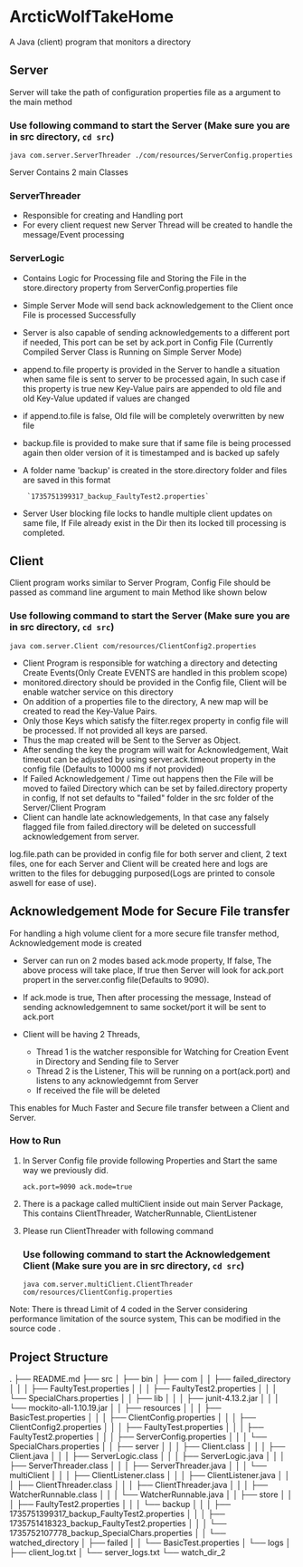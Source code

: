 # ArcticWolfTakeHome
A Java (client) program that monitors a directory

## Server

Server will take the path of configuration properties file as a argument to the main method

### Use following command to start the Server (Make sure you are in src directory, `cd src`)
`java com.server.ServerThreader ./com/resources/ServerConfig.properties`

Server Contains 2 main Classes

### ServerThreader
 - Responsible for creating and Handling port
 - For every client request new Server Thread will be created to handle the message/Event processing

### ServerLogic
 - Contains Logic for Processing file and Storing the File in the store.directory property from ServerConfig.properties file
 - Simple Server Mode will send back acknowledgement to the Client once File is processed Successfully
 - Server is also capable of sending acknowledgements to a different port if needed, This port can be set by ack.port in Config File
 (Currently Compiled Server Class is Running on Simple Server Mode)
 - append.to.file property is provided in the Server to handle a situation when same file is sent to server to be processed again, In such case if this property is true new Key-Value pairs are appended to old file and old Key-Value updated if values are changed
 - if append.to.file is false, Old file will be completely overwritten by new file
 - backup.file is provided to make sure that if same file is being processed again then older version of it is timestamped and is backed up safely
 - A folder name 'backup' is created in the store.directory folder and files are saved in this format

        `1735751399317_backup_FaultyTest2.properties`

 - Server User blocking file locks to handle multiple client updates on same file, If File already exist in the Dir then its locked till processing is completed.


## Client

Client program works similar to Server Program, Config File should be passed as command line argument to main Method like shown below

### Use following command to start the Server (Make sure you are in src directory, `cd src`)
`java com.server.Client com/resources/ClientConfig2.properties`

- Client Program is responsible for watching a directory and detecting Create Events(Only Create EVENTS are handled in this problem scope)
- monitored.directory should be provided in the Config file, Client will be enable watcher service on this directory
- On addition of a properties file to the directory, A new map will be created to read the Key-Value Pairs.
- Only those Keys which satisfy the filter.regex property in config file will be processed. If not provided all keys are parsed.
- Thus the map created will be Sent to the Server as Object.
- After sending the key the program will wait for Acknowledgement, Wait timeout can be adjusted by using server.ack.timeout property in the config file (Defaults to 10000 ms if not provided)
- If Failed Acknowledgement / Time out happens then the File will be moved to failed Directory which can be set by failed.directory property in config, If not set defaults to "failed" folder in the src folder of the Server/Client Program
- Client can handle late acknowledgements, In that case any falsely flagged file from failed.directory will be deleted on successfull acknowledgement from server.

log.file.path can be provided in config file for both server and client, 2 text files, one for each Server and Client will be created here and logs are written to the files for debugging purposed(Logs are printed to console aswell for ease of use).

## Acknowledgement Mode for Secure File transfer

For handling a high volume client for a more secure file transfer method, Acknowledgement mode is created

- Server can run on 2 modes based ack.mode property, If false, The above process will take place, If true then Server will look for ack.port propert in the server.config file(Defaults to 9090). 
- If ack.mode is true, Then after processing the message, Instead of sending acknowledgemnent to same socket/port it will be sent to ack.port

- Client will be having 2 Threads, 
    - Thread 1 is the watcher responsible for Watching for Creation Event in Directory and Sending file to Server
    - Thread 2 is the Listener, This will be running on a port(ack.port) and listens to any acknowledgemnt from Server
    - If received the file will be deleted

This enables for Much Faster and Secure file transfer between a Client and Server.

### How to Run

1. In Server Config file provide following Properties and Start the same way we previously did.

    `ack.port=9090
     ack.mode=true`

2. There is a package called multiClient inside out main Server Package, This contains ClientThreader, WatcherRunnable, ClientListener
3. Please run ClientThreader with following command

    ### Use following command to start the Acknowledgement Client (Make sure you are in src directory, `cd src`)
    `java com.server.multiClient.ClientThreader com/resources/ClientConfig.properties`

Note: There is thread Limit of 4 coded in the Server considering performance limitation of the source system, This can be modified in the source code .

## Project Structure

.
├── README.md
├── src
│   ├── bin
│   ├── com
│   │   ├── failed_directory
│   │   │   ├── FaultyTest.properties
│   │   │   ├── FaultyTest2.properties
│   │   │   └── SpecialChars.properties
│   │   ├── lib
│   │   │   ├── junit-4.13.2.jar
│   │   │   └── mockito-all-1.10.19.jar
│   │   ├── resources
│   │   │   ├── BasicTest.properties
│   │   │   ├── ClientConfig.properties
│   │   │   ├── ClientConfig2.properties
│   │   │   ├── FaultyTest.properties
│   │   │   ├── FaultyTest2.properties
│   │   │   ├── ServerConfig.properties
│   │   │   └── SpecialChars.properties
│   │   ├── server
│   │   │   ├── Client.class
│   │   │   ├── Client.java
│   │   │   ├── ServerLogic.class
│   │   │   ├── ServerLogic.java
│   │   │   ├── ServerThreader.class
│   │   │   ├── ServerThreader.java
│   │   │   └── multiClient
│   │   │       ├── ClientListener.class
│   │   │       ├── ClientListener.java
│   │   │       ├── ClientThreader.class
│   │   │       ├── ClientThreader.java
│   │   │       ├── WatcherRunnable.class
│   │   │       └── WatcherRunnable.java
│   │   ├── store
│   │   │   ├── FaultyTest2.properties
│   │   │   └── backup
│   │   │       ├── 1735751399317_backup_FaultyTest2.properties
│   │   │       ├── 1735751418323_backup_FaultyTest2.properties
│   │   │       └── 1735752107778_backup_SpecialChars.properties
│   │   └── watched_directory
│   ├── failed
│   │   └── BasicTest.properties
│   └── logs
│       ├── client_log.txt
│       └── server_logs.txt
└── watch_dir_2